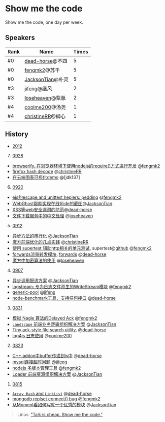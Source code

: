 Show me the code
================

Show me the code, one day per week.

## Speakers

|Rank|Name|Times|
|----|----|----|
|#0|[dead-horse]@不四|5|
|#0|[fengmk2]@苏千|5|
|#0|[JacksonTian]@朴灵|5|
|#3|[jifeng]@继风|2|
|#3|[loseheaven]@紫胤|2|
|#4|[coolme200]@汤尧|1|
|#4|[christineRR]@柳心|1|

## History

* [2012](https://github.com/TBEDP/show-me-the-code/tree/master/2012)
 7. [0928](https://github.com/TBEDP/show-me-the-code/tree/master/2012/0928)
  * [browserify, 在浏览器环境下使用nodejs的require()方式进行开发](https://github.com/TBEDP/show-me-the-code/blob/master/2012/0928/suqian2.md) @[fengmk2]
  * [firefox hash decode](https://github.com/TBEDP/show-me-the-code/blob/master/2012/0928/liuxin.md) @[christineRR]
  * [在云端图表可视化demo](https://github.com/TBEDP/show-me-the-code/blob/master/2012/0928/fahui.md) @[jdk137]
 6. [0920](https://github.com/TBEDP/show-me-the-code/tree/master/2012/0920)
  * [ejs的escape and unittest heplers: pedding](https://github.com/TBEDP/show-me-the-code/blob/master/2012/0920/suqian.md) @[fengmk2] 
  * [WebGhost帮助实现在线Slide的截图](https://github.com/TBEDP/ghost/tree/master/example)@[JacksonTian]
  * [XSS等web安全漏洞的防范](http://deadhorse.me/nodejs/2012/09/20/xss_in_cnode.html)@[dead-horse]
  * [文件下载服务中的中文处理](https://github.com/TBEDP/show-me-the-code/blob/master/2012/0920/ziyin.md) @[loseheaven]
 5. [0912](https://github.com/TBEDP/show-me-the-code/tree/master/2012/0912)
  * [异步方法的串行化](https://github.com/TBEDP/ghost) @[JacksonTian] 
  * [魔方前端优化的几点实践](https://github.com/TBEDP/show-me-the-code/blob/master/2012/0912/liuxin.md) @[christineRR] 
  * [使用 supertest 辅助http相关的单元测试](https://github.com/TBEDP/show-me-the-code/blob/master/2012/0912/suqian.md), supertest@[github](https://github.com/visionmedia/supertest) @[fengmk2]
  * [forwards流量转发模块](https://github.com/TBEDP/show-me-the-code/blob/master/2012/0912/busi.md), [forwards](https://github.com/dead-horse/forwards) @[dead-horse]   
  * [魔方中加密算法的使用](https://github.com/TBEDP/show-me-the-code/blob/master/2012/0912/ziyin.md) @[loseheaven] 
 4. [0907](https://github.com/TBEDP/show-me-the-code/tree/master/2012/0907)
  * [异步调用限流方案](https://github.com/JacksonTian/bagpipe) @[JacksonTian]
  * [logstream: 专为日志文件而生的WriteStream模块](https://github.com/fengmk2/logstream) @[fengmk2]
  * [generic-pool](https://github.com/TBEDP/show-me-the-code/blob/master/2012/0907/jifeng.md) @[jifeng]
  * [node-benchmark工具，支持任何接口](https://github.com/dead-horse/node-benchmark) @[dead-horse]
 3. [0831](https://github.com/TBEDP/show-me-the-code/tree/master/2012/0831)
  * [模拟 Nagle 算法的Delayed Ack](https://github.com/TBEDP/show-me-the-code/tree/master/2012/0831/suqian.md) @[fengmk2]
  * [`Landscape` 前端业务逻辑组织解决方案](https://github.com/JacksonTian/landscape) @[JacksonTian]
  * [Tiny ack-style file search utility.](https://github.com/TBEDP/show-me-the-code/tree/master/2012/0831/busi.md) @[dead-horse]
  * [log4js 日志使用](https://github.com/TBEDP/show-me-the-code/tree/master/2012/0831/tangyao.md) @[coolme200]
 2. [0823](https://github.com/TBEDP/show-me-the-code/tree/master/2012/0823)
  * [C++ addon中buffer传递到js中](https://github.com/TBEDP/show-me-the-code/tree/master/2012/0823/busi.md) @[dead-horse]
  * [mysql连接超时问题](https://github.com/TBEDP/show-me-the-code/tree/master/2012/0823/jifeng.md) @[jifeng]
  * [nodejs 多版本管理工具](https://github.com/TBEDP/show-me-the-code/tree/master/2012/0823/suqian.md) @[fengmk2]
  * [Loader 前端资源组织解决方案](https://github.com/TBEDP/loader) @[JacksonTian]
 1. [0815](https://github.com/TBEDP/show-me-the-code/tree/master/2012/0815)
  * [`Array`, `Hash` and `LinkList`](https://github.com/TBEDP/show-me-the-code/tree/master/2012/0815/busi.md) @[dead-horse]
  * [mongodb replset connect() bug](https://github.com/TBEDP/show-me-the-code/tree/master/2012/0815/suqian.md) @[fengmk2]
  * [从Moment看如何写就一个优秀的模块](http://www.infoq.com/cn/articles/how-to-create-great-js-module) @[JacksonTian]

> Linus: ["Talk is cheap. Show me the code."](https://lkml.org/lkml/2000/8/25/132)

  [JacksonTian]: https://github.com/JacksonTian
  [fengmk2]: https://github.com/fengmk2
  [dead-horse]: https://github.com/dead-horse
  [jifeng]: https://github.com/jifeng
  [coolme200]: https://github.com/coolme200
  [christineRR]: https://github.com/christineRR
  [loseheaven]: https://github.com/loseheaven
